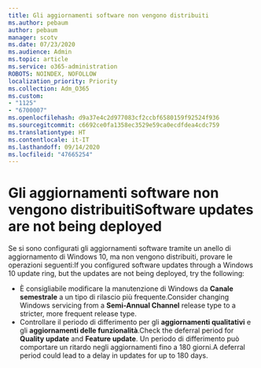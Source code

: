 ```yaml
---
title: Gli aggiornamenti software non vengono distribuiti
ms.author: pebaum
author: pebaum
manager: scotv
ms.date: 07/23/2020
ms.audience: Admin
ms.topic: article
ms.service: o365-administration
ROBOTS: NOINDEX, NOFOLLOW
localization_priority: Priority
ms.collection: Adm_O365
ms.custom:
- "1125"
- "6700007"
ms.openlocfilehash: d9a37e4c2d977083cf2ccbf6580159f92524f936
ms.sourcegitcommit: c6692ce0fa1358ec3529e59ca0ecdfdea4cdc759
ms.translationtype: HT
ms.contentlocale: it-IT
ms.lasthandoff: 09/14/2020
ms.locfileid: "47665254"
---
```

# <a name="software-updates-are-not-being-deployed"></a><span data-ttu-id="8046e-102">Gli aggiornamenti software non vengono distribuiti</span><span class="sxs-lookup"><span data-stu-id="8046e-102">Software updates are not being deployed</span></span>

<span data-ttu-id="8046e-103">Se si sono configurati gli aggiornamenti software tramite un anello di aggiornamento di Windows 10, ma non vengono distribuiti, provare le operazioni seguenti:</span><span class="sxs-lookup"><span data-stu-id="8046e-103">If you configured software updates through a Windows 10 update ring, but the updates are not being deployed, try the following:</span></span>  

- <span data-ttu-id="8046e-104">È consigliabile modificare la manutenzione di Windows da **Canale semestrale** a un tipo di rilascio più frequente.</span><span class="sxs-lookup"><span data-stu-id="8046e-104">Consider changing Windows servicing from a  **Semi-Annual Channel**  release type to a stricter, more frequent release type.</span></span>
- <span data-ttu-id="8046e-105">Controllare il periodo di differimento per gli **aggiornamenti qualitativi** e gli **aggiornamenti delle funzionalità**.</span><span class="sxs-lookup"><span data-stu-id="8046e-105">Check the deferral period for  **Quality update**  and  **Feature update**.</span></span> <span data-ttu-id="8046e-106">Un periodo di differimento può comportare un ritardo negli aggiornamenti fino a 180 giorni.</span><span class="sxs-lookup"><span data-stu-id="8046e-106">A deferral period could lead to a delay in updates for up to 180 days.</span></span>